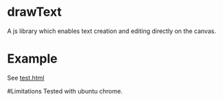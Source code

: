# drawText
A js library which enables text creation and editing directly on the canvas.

# Example
See [test.html](https://github.com/cacpssl/drawText/edit/master/test.html)

#Limitations
Tested with ubuntu chrome.